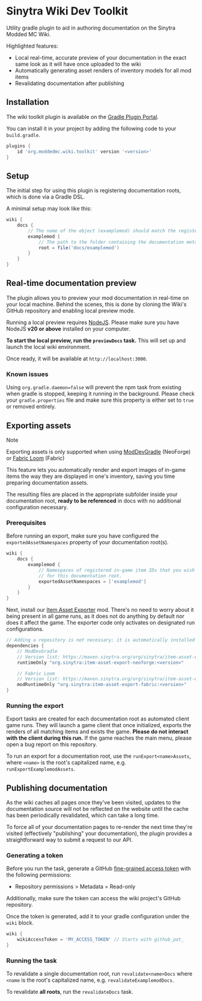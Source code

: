 # Sinytra Wiki Dev Toolkit

Utility gradle plugin to aid in authoring documentation on the Sinytra Modded MC Wiki.

Highlighted features:

- Local real-time, accurate preview of your documentation in the exact same look as it will have once uploaded to the wiki
- Automatically generating asset renders of inventory models for all mod items
- Revalidating documentation after publishing

## Installation

The wiki toolkit plugin is available on the [Gradle Plugin Portal](https://plugins.gradle.org/plugin/org.moddedmc.wiki.toolkit).

You can install it in your project by adding the following code to your `build.gradle`.

```groovy
plugins {
    id 'org.moddedmc.wiki.toolkit' version '<version>'
}
```

## Setup

The initial step for using this plugin is registering documentation roots, which is done via a Gradle DSL.

A minimal setup may look like this:

```groovy
wiki {
    docs {
        // The name of the object (examplemod) should match the registered wiki project ID (if it exists).
        examplemod {
            // The path to the folder containing the documentation metadata file (sinytra-wiki.json)
            root = file('docs/examplemod')
        }
    }
}
```

## Real-time documentation preview

The plugin allows you to preview your mod documentation in real-time on your local machine. Behind the scenes,
this is done by cloning the Wiki's GitHub repository and enabling local preview mode.

Running a local preview requires [NodeJS](https://nodejs.org/en/download/). Please make sure you have NodeJS
**v20 or above** installed on your computer.

**To start the local preview, run the `previewDocs` task.** This will set up and launch the local wiki environment.

Once ready, it will be available at `http://localhost:3000`.

### Known issues

Using `org.gradle.daemon=false` will prevent the npm task from existing when gradle is stopped, keeping it running
in the background. Please check your `gradle.properties` file and make sure this property is either set to `true` or
removed entirely.

## Exporting assets

> [!NOTE]  
> Exporting assets is only supported when using [ModDevGradle](https://github.com/neoforged/ModDevGradle) (NeoForge) or [Fabric Loom](https://github.com/FabricMC/fabric-loom) (Fabric)

This feature lets you automatically render and export images of in-game items the way they are displayed
in one's inventory, saving you time preparing documentation assets.

The resulting files are placed in the appropriate subfolder inside your documentation root, **ready to be referenced**
in docs with no additional configuration necessary.

### Prerequisites

Before running an export, make sure you have configured the `exportedAssetNamespaces` property of your
documentation root(s).

```groovy
wiki {
    docs {
        examplemod {
            // Namespaces of registered in-game item IDs that you wish to include in the asset export
            // for this documentation root.
            exportedAssetNamespaces = ['examplemod']
        }
    }
}
```

Next, install our [Item Asset Exporter](https://github.com/Sinytra/ItemAssetExporterMod) mod.
There's no need to worry about it being present in all game runs, as it does not do anything by default
nor does it affect the game. The exporter code only activates on designated run configurations.

```groovy
// Adding a repository is not necessary; it is automatically installed by the plugin
dependencies {
    // ModDevGradle
    // Version list: https://maven.sinytra.org/org/sinytra/item-asset-export-neoforge
    runtimeOnly "org.sinytra:item-asset-export-neoforge:<version>"

    // Fabric Loom
    // Version list: https://maven.sinytra.org/org/sinytra/item-asset-export-fabric
    modRuntimeOnly "org.sinytra:item-asset-export-fabric:<version>"
}
```

### Running the export

Export tasks are created for each documentation root as automated client game runs. They will launch a game client that
once initialized, exports the renders of all matching items and exists the game. **Please do not interact with the client
during this run.** If the game reaches the main menu, please open a bug report on this repository.

To run an export for a documentation root, use the `runExport<name>Assets`, where `<name>` is the
root's capitalized name, e.g. `runExportExamplemodAssets`.

## Publishing documentation

As the wiki caches all pages once they've been visited, updates to the documentation source will not be
reflected on the website until the cache has been periodically revalidated, which can take a long time.

To force all of your documentation pages to re-render the next time they're visited
(effectively "publishing" your documentation), the plugin provides a straightforward way to submit a request to our API.

### Generating a token

Before you run the task, generate a GitHub [fine-grained access token](https://github.com/settings/personal-access-tokens/new)
with the following permissions:

- Repository permissions > Metadata = Read-only

Additionally, make sure the token can access the wiki project's GitHub repository.

Once the token is generated, add it to your gradle configuration under the `wiki` block.

```groovy
wiki {
    wikiAccessToken = 'MY_ACCESS_TOKEN' // Starts with github_pat_
}
```

### Running the task

To revalidate a single documentation root, run `revalidate<name>Docs` where `<name` is the
root's capitalized name, e.g. `revalidateExamplemodDocs`.

To revalidate **all roots**, run the `revalidateDocs` task.
